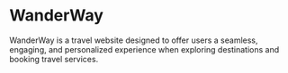 # WanderWay
WanderWay is a travel website designed to offer users a seamless, engaging, and personalized experience when exploring destinations and booking travel services.
